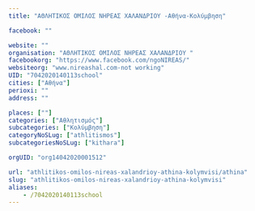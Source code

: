 ```yaml
---
title: "ΑΘΛΗΤΙΚΟΣ ΟΜΙΛΟΣ ΝΗΡΕΑΣ ΧΑΛΑΝΔΡΙΟΥ -Αθήνα-Κολύμβηση"

facebook: ""

website: ""
organisation: "ΑΘΛΗΤΙΚΟΣ ΟΜΙΛΟΣ ΝΗΡΕΑΣ ΧΑΛΑΝΔΡΙΟΥ "
facebookorg: "https://www.facebook.com/ngoNIREAS/"
websiteorg: "www.nireashal.com-not working"
UID: "7042020140113school"
cities: ["Αθήνα"]
perioxi: ""
address: ""

places: [""]
categories: ["Αθλητισμός"]
subcategories: ["Κολύμβηση"]
categoryNoSLug: ["athlitismos"]
subcategoriesNoSLug: ["kithara"]

orgUID: "org14042020001512"

url: "athlitikos-omilos-nireas-xalandrioy-athina-kolymvisi/athina"
slug: "athlitikos-omilos-nireas-xalandrioy-athina-kolymvisi"
aliases:
    - /7042020140113school
---
```





